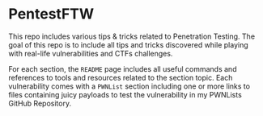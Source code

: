 # PentestFTW
  
This repo includes various tips & tricks related to Penetration Testing. The goal of this repo is to include all tips and tricks discovered while playing with real-life vulnerabilities and CTFs challenges.

For each section, the `README` page includes all useful commands and references to tools and resources related to the section topic. Each vulnerability comes with a `PWNList` section including one or more links to files containing juicy payloads to test the vulnerability in my PWNLists GitHub Repository. 
